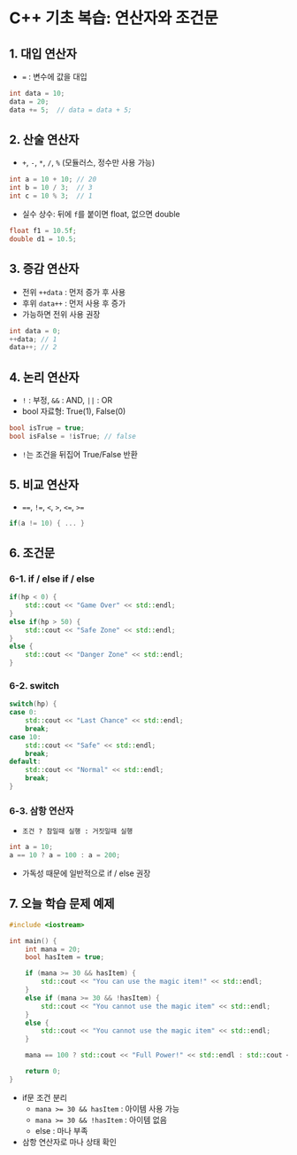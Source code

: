 # C++ 기초 복습: 연산자와 조건문

## 1. 대입 연산자
- `=` : 변수에 값을 대입
```cpp
int data = 10;
data = 20;
data += 5;  // data = data + 5;
```

## 2. 산술 연산자
- `+`, `-`, `*`, `/`, `%` (모듈러스, 정수만 사용 가능)
```cpp
int a = 10 + 10; // 20
int b = 10 / 3;  // 3
int c = 10 % 3;  // 1
```
- 실수 상수: 뒤에 `f`를 붙이면 float, 없으면 double
```cpp
float f1 = 10.5f; 
double d1 = 10.5;
```

## 3. 증감 연산자
- 전위 `++data` : 먼저 증가 후 사용
- 후위 `data++` : 먼저 사용 후 증가
- 가능하면 전위 사용 권장
```cpp
int data = 0;
++data; // 1
data++; // 2
```

## 4. 논리 연산자
- `!` : 부정, `&&` : AND, `||` : OR
- bool 자료형: True(1), False(0)
```cpp
bool isTrue = true;
bool isFalse = !isTrue; // false
```
- `!`는 조건을 뒤집어 True/False 반환

## 5. 비교 연산자
- `==`, `!=`, `<`, `>`, `<=`, `>=`
```cpp
if(a != 10) { ... }
```

## 6. 조건문
### 6-1. if / else if / else
```cpp
if(hp < 0) {
    std::cout << "Game Over" << std::endl;
}
else if(hp > 50) {
    std::cout << "Safe Zone" << std::endl;
}
else {
    std::cout << "Danger Zone" << std::endl;
}
```

### 6-2. switch
```cpp
switch(hp) {
case 0:
    std::cout << "Last Chance" << std::endl;
    break;
case 10:
    std::cout << "Safe" << std::endl;
    break;
default:
    std::cout << "Normal" << std::endl;
    break;
}
```

### 6-3. 삼항 연산자
- `조건 ? 참일때 실행 : 거짓일때 실행`
```cpp
int a = 10;
a == 10 ? a = 100 : a = 200;
```
- 가독성 때문에 일반적으로 if / else 권장

## 7. 오늘 학습 문제 예제
```cpp
#include <iostream>

int main() {
    int mana = 20;
    bool hasItem = true;

    if (mana >= 30 && hasItem) {
        std::cout << "You can use the magic item!" << std::endl;
    }
    else if (mana >= 30 && !hasItem) {
        std::cout << "You cannot use the magic item" << std::endl;
    }
    else {
        std::cout << "You cannot use the magic item" << std::endl;
    }

    mana == 100 ? std::cout << "Full Power!" << std::endl : std::cout << "Keep some mana" << std::endl;

    return 0;
}
```
- if문 조건 분리
  - `mana >= 30 && hasItem` : 아이템 사용 가능
  - `mana >= 30 && !hasItem` : 아이템 없음
  - else : 마나 부족
- 삼항 연산자로 마나 상태 확인
